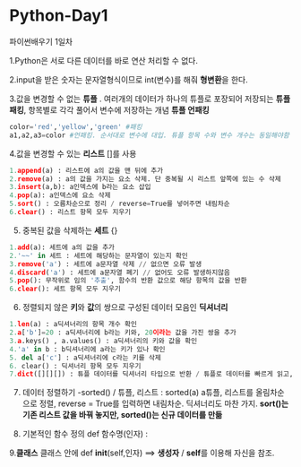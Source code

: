 # Python-Day1
파이썬배우기 1일차

1.Python은 서로 다른 데이터를 바로 연산 처리할 수 없다. 

2.input을 받은 숫자는 문자열형식이므로 int(변수)를 해줘 **형변환**을 한다.

3.값을 변경할 수 없는 **튜플** . 여러개의 데이터가 하나의 튜플로 포장되어 저장되는 **튜플 패킹**, 항목별로 각각 풀어서 변수에 저장하는 개념 **튜플 언패킹** 
```python
color='red','yellow','green' #패킹
a1,a2,a3=color #언패킹. 순서대로 변수에 대입. 튜플 항목 수와 변수 개수는 동일해야함 

```
4.값을 변경할 수 있는 **리스트** []를 사용
```python
1.append(a) : 리스트에 a의 값을 맨 뒤에 추가
2.remove(a) : a의 값을 가지는 요소 삭제. 단 중복될 시 리스트 앞쪽에 있는 수 삭제
3.insert(a,b): a인덱스에 b라는 요소 삽입
4.pop(a): a인덱스에 요소 삭제
5.sort() : 오름차순으로 정리 / reverse=True를 넣어주면 내림차순
6.clear() : 리스트 항목 모두 지우기
```

5. 중복된 값을 삭제하는 **세트** {} 
```python
1.add(a): 세트에 a의 값을 추가
2.'~~' in 세트 : 세트에 해당하는 문자열이 있는지 확인
3.remove('a') : 세트에 a문자열 삭제 // 없으면 오류 발생
4.discard('a') : 세트에 a문자열 폐기 // 없어도 오류 발생하지않음
5.pop(): 무작위로 임의 '추출', 함수의 반환 값으로 해당 항목의 값을 반환
6.clear(): 세트 항목 모두 지우기
```

6. 정렬되지 않은 **키**와 **값**의 쌍으로 구성된 데이터 모음인 **딕셔너리**
```python
1.len(a) : a딕셔너리의 항목 개수 확인
2.a['b']=20 : a딕셔너리에 b라는 키와, 20이라는 값을 가진 쌍을 추가
3.a.keys() , a.values() : a딕셔너리의 키와 값을 확인
4.'a' in b : b딕셔너리에 a라는 키가 있나 확인
5. del a['c'] : a딕셔너리에 c라는 키를 삭제
6. clear() : 딕셔너리 항목 모두 지우기
7.dict([][][]) : 튜플 데이터를 딕셔너리 타입으로 반환 / 튜플로 데이터를 빠르게 읽고, 보기 편하게 딕셔너리로 변환 
```

7. 데이터 정렬하기 -sorted() / 튜플, 리스트 : sorted(a) a튜플, 리스트를 올림차순으로 정렬, reverse = True를 입력하면 내림차순. 딕셔너리도 마찬 가지. **sort()는 기존 리스트 값을 바꿔 놓지만, sorted()는 신규 데이터를 만듦**

8. 기본적인 함수 정의 def 함수명(인자) : 

9.**클래스** 클래스 안에 def __init__(self,인자) ==> **생성자** / **self**를 이용해 자신을 참조.

